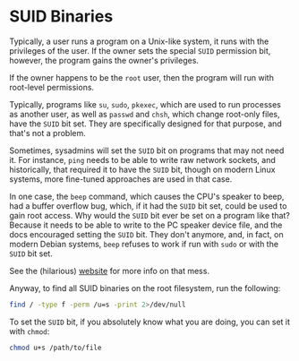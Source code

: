 # SUID Binaries

Typically, a user runs a program on a Unix-like system, it runs with the privileges of the user. If the owner sets the special `SUID` permission bit, however, the program gains the owner's privileges.

If the owner happens to be the `root` user, then the program will run with root-level permissions.

Typically, programs like `su`, `sudo`, `pkexec`, which are used to run processes as another user, as well as `passwd` and `chsh`, which change root-only files, have the `SUID` bit set. They are specifically designed for that purpose, and that's not a problem.

Sometimes, sysadmins will set the `SUID` bit on programs that may not need it. For instance, `ping`  needs to be able to write raw network sockets, and historically, that required it to have the `SUID` bit, though on modern Linux systems, more fine-tuned approaches are used in that case.

In one case, the `beep` command, which causes the CPU's speaker to beep, had a buffer overflow bug, which, if it had the `SUID` bit set, could be used to gain root access. Why would the `SUID` bit ever be set on a program like that? Because it needs to be able to write to the PC speaker device file, and the docs encouraged setting the `SUID` bit. They don't anymore, and, in fact, on modern Debian systems, `beep` refuses to work if run with `sudo` or with the `SUID` bit set.

See the (hilarious) [website](https://holeybeep.ninja/) for more info on that mess.

Anyway, to find all SUID binaries on the root filesystem, run the following:

```sh
find / -type f -perm /u=s -print 2>/dev/null
```

To set the `SUID` bit, if you absolutely know what you are doing, you can set it with `chmod`:

```sh
chmod u+s /path/to/file
```
